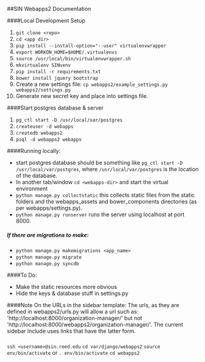 ##SIN Webapps2 Documentation

####Local Development Setup

1. `git clone <repo>`
2. `cd <app dir>`
3. `pip install --install-option="--user" virtualenvwrapper`
4. `export WORKON_HOME=$HOME/.virtualenvs`
5. `source /usr/local/bin/virtualenvwrapper.sh`
6. `mkvirtualenv SINvenv`
7. `pip install -r requirements.txt`
8. `bower install jquery bootstrap`
9. Create a new settings file: `cp webapps2/example_settings.py webapps2/settings.py`
10. Generate new secret key and place into settings file.

####Start postgres database & server
1. `pg_ctl start -D /usr/local/var/postgres`
2. `createuser -d webapps`
3. `createdb webapps2`
4. `psql -d webapps2 webapps`

####Running locally:
  * start postgres database should be something like `pg_ctl start -D /usr/local/var/postgres`, where `/usr/local/var/postgres` is the location of the database. 
  * In another tab/window `cd <webapps-dir>` and start the virtual environment
  * `python manage.py collectstatic` this collects static files from the static folders and the webapps_assets and bower_components directories (as per webapps/settings.py).
  * `python manage.py runserver` runs the server using localhost at port 8000.  

##### If there are migrations to make:
  * `python manage.py makemigrations <app_name>`
  * `python manage.py migrate`
  * `python manage.py syncdb`

  
####To Do:
* Make the static resources more obvious
* Hide the keys & database stuff in settings.py

####Note On the URLs in the sidebar template:
The urls, as they are defined in webapps2/urls.py will allow a url such as: 'http://localhost:8000/organization-manager/' but not 'http://localhost:8000/webapps2/organization-manager/'. The current sidebar include uses links that have the latter form. 



###

`ssh <username>@sin.reed.edu`
`cd var/django/webapps2`
`source env/bin/activate` or `. env/bin/activate`
`cd webapps2`
